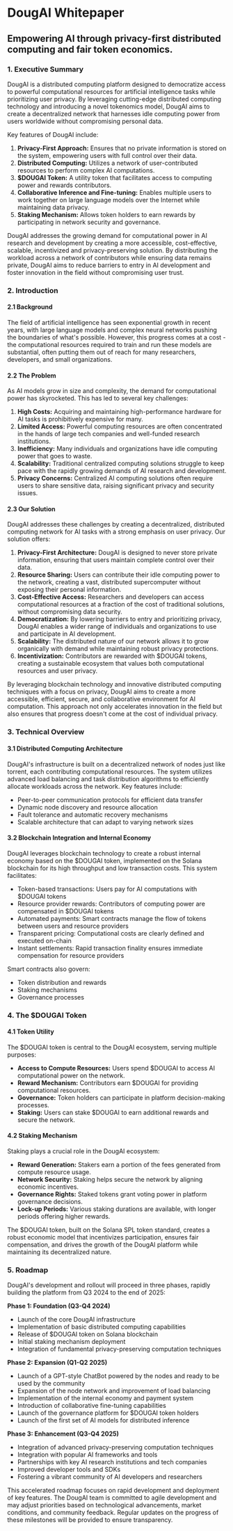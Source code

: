 # DougAI Whitepaper
## Empowering AI through privacy-first distributed computing and fair token economics.

### 1. Executive Summary
DougAI is a distributed computing platform designed to democratize access to powerful computational resources for artificial intelligence tasks while prioritizing user privacy. By leveraging cutting-edge distributed computing technology and introducing a novel tokenomics model, DougAI aims to create a decentralized network that harnesses idle computing power from users worldwide without compromising personal data.

Key features of DougAI include:

1. **Privacy-First Approach:** Ensures that no private information is stored on the system, empowering users with full control over their data.
2. **Distributed Computing:** Utilizes a network of user-contributed resources to perform complex AI computations.
3. **$DOUGAI Token:** A utility token that facilitates access to computing power and rewards contributors.
4. **Collaborative Inference and Fine-tuning:** Enables multiple users to work together on large language models over the Internet while maintaining data privacy.
5. **Staking Mechanism:** Allows token holders to earn rewards by participating in network security and governance.

DougAI addresses the growing demand for computational power in AI research and development by creating a more accessible, cost-effective, scalable, incentivized and privacy-preserving solution. By distributing the workload across a network of contributors while ensuring data remains private, DougAI aims to reduce barriers to entry in AI development and foster innovation in the field without compromising user trust.


### 2. Introduction

#### 2.1 Background

The field of artificial intelligence has seen exponential growth in recent years, with large language models and complex neural networks pushing the boundaries of what's possible. However, this progress comes at a cost - the computational resources required to train and run these models are substantial, often putting them out of reach for many researchers, developers, and small organizations.

#### 2.2 The Problem

As AI models grow in size and complexity, the demand for computational power has skyrocketed. This has led to several key challenges:

1. **High Costs:** Acquiring and maintaining high-performance hardware for AI tasks is prohibitively expensive for many.
2. **Limited Access:** Powerful computing resources are often concentrated in the hands of large tech companies and well-funded research institutions.
3. **Inefficiency:** Many individuals and organizations have idle computing power that goes to waste.
4. **Scalability:** Traditional centralized computing solutions struggle to keep pace with the rapidly growing demands of AI research and development.
5. **Privacy Concerns:** Centralized AI computing solutions often require users to share sensitive data, raising significant privacy and security issues.

#### 2.3 Our Solution
DougAI addresses these challenges by creating a decentralized, distributed computing network for AI tasks with a strong emphasis on user privacy. Our solution offers:

1. **Privacy-First Architecture:** DougAI is designed to never store private information, ensuring that users maintain complete control over their data.
2. **Resource Sharing:** Users can contribute their idle computing power to the network, creating a vast, distributed supercomputer without exposing their personal information.
3. **Cost-Effective Access:** Researchers and developers can access computational resources at a fraction of the cost of traditional solutions, without compromising data security.
4. **Democratization:** By lowering barriers to entry and prioritizing privacy, DougAI enables a wider range of individuals and organizations to use and participate in AI development.
5. **Scalability:** The distributed nature of our network allows it to grow organically with demand while maintaining robust privacy protections.
6. **Incentivization:** Contributors are rewarded with $DOUGAI tokens, creating a sustainable ecosystem that values both computational resources and user privacy.

By leveraging blockchain technology and innovative distributed computing techniques with a focus on privacy, DougAI aims to create a more accessible, efficient, secure, and collaborative environment for AI computation. This approach not only accelerates innovation in the field but also ensures that progress doesn't come at the cost of individual privacy.


### 3. Technical Overview

#### 3.1 Distributed Computing Architecture

DougAI's infrastructure is built on a decentralized network of nodes just like torrent, each contributing computational resources. The system utilizes advanced load balancing and task distribution algorithms to efficiently allocate workloads across the network. Key features include:

- Peer-to-peer communication protocols for efficient data transfer
- Dynamic node discovery and resource allocation
- Fault tolerance and automatic recovery mechanisms
- Scalable architecture that can adapt to varying network sizes


#### 3.2 Blockchain Integration and Internal Economy

DougAI leverages blockchain technology to create a robust internal economy based on the $DOUGAI token, implemented on the Solana blockchain for its high throughput and low transaction costs. This system facilitates:

- Token-based transactions: Users pay for AI computations with $DOUGAI tokens
- Resource provider rewards: Contributors of computing power are compensated in $DOUGAI tokens
- Automated payments: Smart contracts manage the flow of tokens between users and resource providers
- Transparent pricing: Computational costs are clearly defined and executed on-chain
- Instant settlements: Rapid transaction finality ensures immediate compensation for resource providers

Smart contracts also govern:
- Token distribution and rewards
- Staking mechanisms
- Governance processes


### 4. The $DOUGAI Token

#### 4.1 Token Utility

The $DOUGAI token is central to the DougAI ecosystem, serving multiple purposes:

- **Access to Compute Resources:** Users spend $DOUGAI to access AI computational power on the network.
- **Reward Mechanism:** Contributors earn $DOUGAI for providing computational resources.
- **Governance:** Token holders can participate in platform decision-making processes.
- **Staking:** Users can stake $DOUGAI to earn additional rewards and secure the network.

#### 4.2 Staking Mechanism

Staking plays a crucial role in the DougAI ecosystem:

- **Reward Generation:** Stakers earn a portion of the fees generated from compute resource usage.
- **Network Security:** Staking helps secure the network by aligning economic incentives.
- **Governance Rights:** Staked tokens grant voting power in platform governance decisions.
- **Lock-up Periods:** Various staking durations are available, with longer periods offering higher rewards.

The $DOUGAI token, built on the Solana SPL token standard, creates a robust economic model that incentivizes participation, ensures fair compensation, and drives the growth of the DougAI platform while maintaining its decentralized nature.


### 5. Roadmap

DougAI's development and rollout will proceed in three phases, rapidly building the platform from Q3 2024 to the end of 2025:

**Phase 1: Foundation (Q3-Q4 2024)**
- Launch of the core DougAI infrastructure
- Implementation of basic distributed computing capabilities
- Release of $DOUGAI token on Solana blockchain
- Initial staking mechanism deployment
- Integration of fundamental privacy-preserving computation techniques

**Phase 2: Expansion (Q1-Q2 2025)**
- Launch of a GPT-style ChatBot powered by the nodes and ready to be used by the community
- Expansion of the node network and improvement of load balancing
- Implementation of the internal economy and payment system
- Introduction of collaborative fine-tuning capabilities
- Launch of the governance platform for $DOUGAI token holders
- Launch of the first set of AI models for distributed inference

**Phase 3: Enhancement (Q3-Q4 2025)**
- Integration of advanced privacy-preserving computation techniques
- Integration with popular AI frameworks and tools
- Partnerships with key AI research institutions and tech companies
- Improved developer tools and SDKs
- Fostering a vibrant community of AI developers and researchers

This accelerated roadmap focuses on rapid development and deployment of key features. The DougAI team is committed to agile development and may adjust priorities based on technological advancements, market conditions, and community feedback. Regular updates on the progress of these milestones will be provided to ensure transparency.

